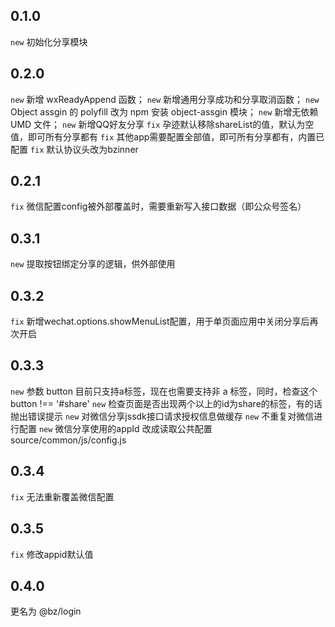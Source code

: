 ## 0.1.0

`new` 初始化分享模块

## 0.2.0
`new` 新增 wxReadyAppend 函数；
`new` 新增通用分享成功和分享取消函数；
`new` Object assgin 的 polyfill 改为 npm 安装 object-assgin 模块；
`new` 新增无依赖 UMD 文件；
`new` 新增QQ好友分享
`fix` 孕迹默认移除shareList的值，默认为空值，即可所有分享都有
`fix` 其他app需要配置全部值，即可所有分享都有，内置已配置
`fix` 默认协议头改为bzinner

## 0.2.1
`fix` 微信配置config被外部覆盖时，需要重新写入接口数据（即公众号签名）

## 0.3.1
`new` 提取按钮绑定分享的逻辑，供外部使用

## 0.3.2
`fix` 新增wechat.options.showMenuList配置，用于单页面应用中关闭分享后再次开启

## 0.3.3
`new` 参数 button 目前只支持a标签，现在也需要支持非 a 标签，同时，检查这个 button !== '#share'
`new` 检查页面是否出现两个以上的id为share的标签，有的话抛出错误提示
`new` 对微信分享jssdk接口请求授权信息做缓存
`new` 不重复对微信进行配置
`new` 微信分享使用的appId 改成读取公共配置 source/common/js/config.js

## 0.3.4
`fix` 无法重新覆盖微信配置

## 0.3.5
`fix` 修改appid默认值

## 0.4.0
更名为 @bz/login